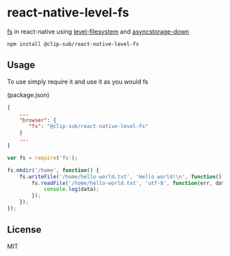 # react-native-level-fs

[fs](http://nodejs.org/api/fs.html) in react-native using [level-filesystem](https://github.com/mafintosh/level-filesystem) and [asyncstorage-down](https://github.com/tradle/asyncstorage-down)

```
npm install @clip-sub/react-native-level-fs
```

## Usage

To use simply require it and use it as you would fs

(package.json)

```json
{
    ...
    "browser": {
       "fs": "@clip-sub/react-native-level-fs" 
    }
    ...
}
```

``` js
var fs = require('fs');

fs.mkdir('/home', function() {
	fs.writeFile('/home/hello-world.txt', 'Hello world!\n', function() {
		fs.readFile('/home/hello-world.txt', 'utf-8', function(err, data) {
			console.log(data);
		});
	});
});
```

## License

MIT
